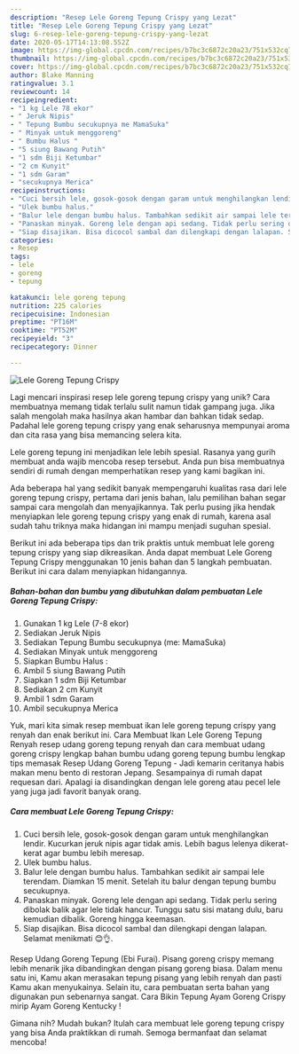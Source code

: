 ```yaml
---
description: "Resep Lele Goreng Tepung Crispy yang Lezat"
title: "Resep Lele Goreng Tepung Crispy yang Lezat"
slug: 6-resep-lele-goreng-tepung-crispy-yang-lezat
date: 2020-05-17T14:13:08.552Z
image: https://img-global.cpcdn.com/recipes/b7bc3c6872c20a23/751x532cq70/lele-goreng-tepung-crispy-foto-resep-utama.jpg
thumbnail: https://img-global.cpcdn.com/recipes/b7bc3c6872c20a23/751x532cq70/lele-goreng-tepung-crispy-foto-resep-utama.jpg
cover: https://img-global.cpcdn.com/recipes/b7bc3c6872c20a23/751x532cq70/lele-goreng-tepung-crispy-foto-resep-utama.jpg
author: Blake Manning
ratingvalue: 3.1
reviewcount: 14
recipeingredient:
- "1 kg Lele 78 ekor"
- " Jeruk Nipis"
- " Tepung Bumbu secukupnya me MamaSuka"
- " Minyak untuk menggoreng"
- " Bumbu Halus "
- "5 siung Bawang Putih"
- "1 sdm Biji Ketumbar"
- "2 cm Kunyit"
- "1 sdm Garam"
- "secukupnya Merica"
recipeinstructions:
- "Cuci bersih lele, gosok-gosok dengan garam untuk menghilangkan lendir. Kucurkan jeruk nipis agar tidak amis. Lebih bagus lelenya dikerat-kerat agar bumbu lebih meresap."
- "Ulek bumbu halus."
- "Balur lele dengan bumbu halus. Tambahkan sedikit air sampai lele terendam. Diamkan 15 menit. Setelah itu balur dengan tepung bumbu secukupnya."
- "Panaskan minyak. Goreng lele dengan api sedang. Tidak perlu sering dibolak balik agar lele tidak hancur. Tunggu satu sisi matang dulu, baru kemudian dibalik. Goreng hingga keemasan."
- "Siap disajikan. Bisa dicocol sambal dan dilengkapi dengan lalapan. Selamat menikmati 😊👌."
categories:
- Resep
tags:
- lele
- goreng
- tepung

katakunci: lele goreng tepung 
nutrition: 225 calories
recipecuisine: Indonesian
preptime: "PT16M"
cooktime: "PT52M"
recipeyield: "3"
recipecategory: Dinner

---
```



![Lele Goreng Tepung Crispy](https://img-global.cpcdn.com/recipes/b7bc3c6872c20a23/751x532cq70/lele-goreng-tepung-crispy-foto-resep-utama.jpg)

Lagi mencari inspirasi resep lele goreng tepung crispy yang unik? Cara membuatnya memang tidak terlalu sulit namun tidak gampang juga. Jika salah mengolah maka hasilnya akan hambar dan bahkan tidak sedap. Padahal lele goreng tepung crispy yang enak seharusnya mempunyai aroma dan cita rasa yang bisa memancing selera kita.

Lele goreng tepung ini menjadikan lele lebih spesial. Rasanya yang gurih membuat anda wajib mencoba resep tersebut. Anda pun bisa membuatnya sendiri di rumah dengan memperhatikan resep yang kami bagikan ini.

Ada beberapa hal yang sedikit banyak mempengaruhi kualitas rasa dari lele goreng tepung crispy, pertama dari jenis bahan, lalu pemilihan bahan segar sampai cara mengolah dan menyajikannya. Tak perlu pusing jika hendak menyiapkan lele goreng tepung crispy yang enak di rumah, karena asal sudah tahu triknya maka hidangan ini mampu menjadi suguhan spesial.


Berikut ini ada beberapa tips dan trik praktis untuk membuat lele goreng tepung crispy yang siap dikreasikan. Anda dapat membuat Lele Goreng Tepung Crispy menggunakan 10 jenis bahan dan 5 langkah pembuatan. Berikut ini cara dalam menyiapkan hidangannya.

<!--inarticleads1-->

##### Bahan-bahan dan bumbu yang dibutuhkan dalam pembuatan Lele Goreng Tepung Crispy:

1. Gunakan 1 kg Lele (7-8 ekor)
1. Sediakan  Jeruk Nipis
1. Sediakan  Tepung Bumbu secukupnya (me: MamaSuka)
1. Sediakan  Minyak untuk menggoreng
1. Siapkan  Bumbu Halus :
1. Ambil 5 siung Bawang Putih
1. Siapkan 1 sdm Biji Ketumbar
1. Sediakan 2 cm Kunyit
1. Ambil 1 sdm Garam
1. Ambil secukupnya Merica


Yuk, mari kita simak resep membuat ikan lele goreng tepung crispy yang renyah dan enak berikut ini. Cara Membuat Ikan Lele Goreng Tepung Renyah resep udang goreng tepung renyah dan cara membuat udang goreng crispy lengkap bahan bumbu udang goreng tepung bumbu lengkap tips memasak Resep Udang Goreng Tepung - Jadi kemarin ceritanya habis makan menu bento di restoran Jepang. Sesampainya di rumah dapat requesan dari. Apalagi ia disandingkan dengan lele goreng atau pecel lele yang juga jadi favorit banyak orang. 

<!--inarticleads2-->

##### Cara membuat Lele Goreng Tepung Crispy:

1. Cuci bersih lele, gosok-gosok dengan garam untuk menghilangkan lendir. Kucurkan jeruk nipis agar tidak amis. Lebih bagus lelenya dikerat-kerat agar bumbu lebih meresap.
1. Ulek bumbu halus.
1. Balur lele dengan bumbu halus. Tambahkan sedikit air sampai lele terendam. Diamkan 15 menit. Setelah itu balur dengan tepung bumbu secukupnya.
1. Panaskan minyak. Goreng lele dengan api sedang. Tidak perlu sering dibolak balik agar lele tidak hancur. Tunggu satu sisi matang dulu, baru kemudian dibalik. Goreng hingga keemasan.
1. Siap disajikan. Bisa dicocol sambal dan dilengkapi dengan lalapan. Selamat menikmati 😊👌.


Resep Udang Goreng Tepung (Ebi Furai). Pisang goreng crispy memang lebih menarik jika dibandingkan dengan pisang goreng biasa. Dalam menu satu ini, Kamu akan merasakan tepung pisang yang lebih renyah dan pasti Kamu akan menyukainya. Selain itu, cara pembuatan serta bahan yang digunakan pun sebenarnya sangat. Cara Bikin Tepung Ayam Goreng Crispy mirip Ayam Goreng Kentucky ! 

Gimana nih? Mudah bukan? Itulah cara membuat lele goreng tepung crispy yang bisa Anda praktikkan di rumah. Semoga bermanfaat dan selamat mencoba!
